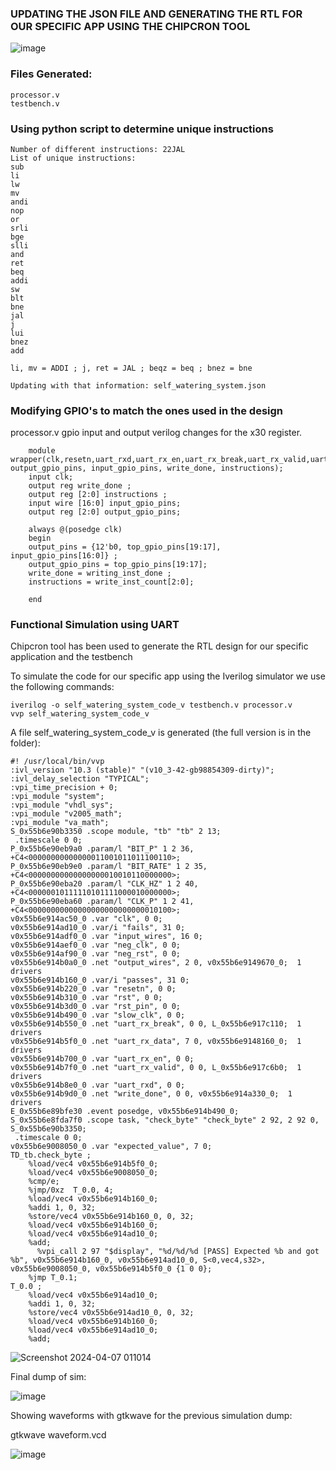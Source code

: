 ### UPDATING THE JSON FILE AND GENERATING THE RTL FOR OUR SPECIFIC APP USING THE CHIPCRON TOOL

![image](https://github.com/joses-bot/vsdiat_workshop/assets/83429049/7b8775cf-88a4-4d22-9cf7-32a74c95c1cc)

### Files Generated:

```
processor.v
testbench.v

```

### Using python script to determine unique instructions

```
Number of different instructions: 22JAL
List of unique instructions:
sub  
li   
lw   
mv   
andi 
nop  
or   
srli 
bge  
slli 
and  
ret  
beq  
addi 
sw   
blt  
bne  
jal  
j     
lui  
bnez  
add   

li, mv = ADDI ; j, ret = JAL ; beqz = beq ; bnez = bne

Updating with that information: self_watering_system.json

```

### Modifying GPIO's to match the ones used in the design

processor.v gpio input and output verilog changes for the x30 register.

```
    module wrapper(clk,resetn,uart_rxd,uart_rx_en,uart_rx_break,uart_rx_valid,uart_rx_data, output_gpio_pins, input_gpio_pins, write_done, instructions);
    input clk;
    output reg write_done ; 
    output reg [2:0] instructions ; 
    input wire [16:0] input_gpio_pins;
    output reg [2:0] output_gpio_pins;  
```

```
    always @(posedge clk) 
    begin
    output_pins = {12'b0, top_gpio_pins[19:17],  input_gpio_pins[16:0]} ; 
    output_gpio_pins = top_gpio_pins[19:17]; 
    write_done = writing_inst_done ; 
    instructions = write_inst_count[2:0]; 

    end 
```

### Functional Simulation using UART

Chipcron tool has been used to generate the RTL design for our specific application and the testbench 

To simulate the code for our specific app using the Iverilog simulator we use the following commands:

```
iverilog -o self_watering_system_code_v testbench.v processor.v
vvp self_watering_system_code_v

```
A file self_watering_system_code_v is generated (the full version is in the folder):

```
#! /usr/local/bin/vvp
:ivl_version "10.3 (stable)" "(v10_3-42-gb98854309-dirty)";
:ivl_delay_selection "TYPICAL";
:vpi_time_precision + 0;
:vpi_module "system";
:vpi_module "vhdl_sys";
:vpi_module "v2005_math";
:vpi_module "va_math";
S_0x55b6e90b3350 .scope module, "tb" "tb" 2 13;
 .timescale 0 0;
P_0x55b6e90eb9a0 .param/l "BIT_P" 1 2 36, +C4<00000000000000011001011011100110>;
P_0x55b6e90eb9e0 .param/l "BIT_RATE" 1 2 35, +C4<00000000000000000010010110000000>;
P_0x55b6e90eba20 .param/l "CLK_HZ" 1 2 40, +C4<00000010111110101111000010000000>;
P_0x55b6e90eba60 .param/l "CLK_P" 1 2 41, +C4<00000000000000000000000000010100>;
v0x55b6e914ac50_0 .var "clk", 0 0;
v0x55b6e914ad10_0 .var/i "fails", 31 0;
v0x55b6e914adf0_0 .var "input_wires", 16 0;
v0x55b6e914aef0_0 .var "neg_clk", 0 0;
v0x55b6e914af90_0 .var "neg_rst", 0 0;
v0x55b6e914b0a0_0 .net "output_wires", 2 0, v0x55b6e9149670_0;  1 drivers
v0x55b6e914b160_0 .var/i "passes", 31 0;
v0x55b6e914b220_0 .var "resetn", 0 0;
v0x55b6e914b310_0 .var "rst", 0 0;
v0x55b6e914b3d0_0 .var "rst_pin", 0 0;
v0x55b6e914b490_0 .var "slow_clk", 0 0;
v0x55b6e914b550_0 .net "uart_rx_break", 0 0, L_0x55b6e917c110;  1 drivers
v0x55b6e914b5f0_0 .net "uart_rx_data", 7 0, v0x55b6e9148160_0;  1 drivers
v0x55b6e914b700_0 .var "uart_rx_en", 0 0;
v0x55b6e914b7f0_0 .net "uart_rx_valid", 0 0, L_0x55b6e917c6b0;  1 drivers
v0x55b6e914b8e0_0 .var "uart_rxd", 0 0;
v0x55b6e914b9d0_0 .net "write_done", 0 0, v0x55b6e914a330_0;  1 drivers
E_0x55b6e89bfe30 .event posedge, v0x55b6e914b490_0;
S_0x55b6e8fda7f0 .scope task, "check_byte" "check_byte" 2 92, 2 92 0, S_0x55b6e90b3350;
 .timescale 0 0;
v0x55b6e9008050_0 .var "expected_value", 7 0;
TD_tb.check_byte ;
    %load/vec4 v0x55b6e914b5f0_0;
    %load/vec4 v0x55b6e9008050_0;
    %cmp/e;
    %jmp/0xz  T_0.0, 4;
    %load/vec4 v0x55b6e914b160_0;
    %addi 1, 0, 32;
    %store/vec4 v0x55b6e914b160_0, 0, 32;
    %load/vec4 v0x55b6e914b160_0;
    %load/vec4 v0x55b6e914ad10_0;
    %add;
	  %vpi_call 2 97 "$display", "%d/%d/%d [PASS] Expected %b and got %b", v0x55b6e914b160_0, v0x55b6e914ad10_0, S<0,vec4,s32>, v0x55b6e9008050_0, v0x55b6e914b5f0_0 {1 0 0};
    %jmp T_0.1;
T_0.0 ;
    %load/vec4 v0x55b6e914ad10_0;
    %addi 1, 0, 32;
    %store/vec4 v0x55b6e914ad10_0, 0, 32;
    %load/vec4 v0x55b6e914b160_0;
    %load/vec4 v0x55b6e914ad10_0;
    %add;

```

![Screenshot 2024-04-07 011014](https://github.com/joses-bot/vsdiat_workshop/assets/83429049/fbd82d28-5b39-4d2c-8a15-a14bc190ff64)

Final dump of sim:


![image](https://github.com/joses-bot/vsdiat_workshop/assets/83429049/f73eb55d-3368-4b9c-92ac-521b0d2ecf28)

Showing waveforms with gtkwave for the previous simulation dump:

gtkwave waveform.vcd

![image](https://github.com/joses-bot/vsdiat_workshop/assets/83429049/ed31796c-48a5-4bb8-a3e8-bfe3365d2564)




